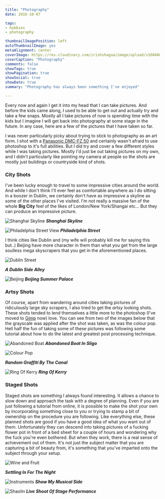 ```yaml
---
title: "Photography"
date: 2016-10-07

tags:
- hobbies
- photography

thumbnailImagePosition: left
autoThumbnailImage: yes
metaAlignment: center
coverImage: https://res.cloudinary.com/irishshagua/image/upload/v1604004679/blog/photography/photography_v2mdpd.jpg
coverCaption: "Photography"
comments: false
showTags: true
showPagination: true
showSocial: true
showDate: true
summary: "Photography has always been something I've enjoyed"

---
```


Every now and again I get it into my head that I can take pictures. And before the kids came along, I used to be able to get out and actually try and take a few snaps. Mostly all I take pictures of now is spending time with the kids but I imagine I will get back into photography at some stage in the future. In any case, here are a few of the pictures that I have taken so far.

I was never particularly picky about trying to stick to photography as an art form. I shot with a [Panasonic DMC-FZ 50] and certainly wasn't afraid to use photoshop to it's full abilities. But I did try and cover a few different styles while I was taking pictures. Mostly I'd just be out taking pictures on my own, and I didn't particularly like pointing my camera at people so the shots are mostly just buildings or countryside kind of shots.

### City Shots
I've been lucky enough to travel to some impressive cities around the world. And while I don't think I'll ever feel as comfortable anywhere as I do sitting in a boozer in Dublin, we certainly don't have as impressive a skyline as some of the other places I've visited. I'm not really a massive fan of the whole __Big City__ feel of the likes of London/New York/Shangai etc... But they can produce an impressive picture.

![Shanghai Skyline]
**_Shanghai Skyline_**

![Philadelphia Street View]
**_Philadelphia Street_**

I think cities like Dublin and (my wife will probably kill me for saying this but..) Beijing have more character in them than what you get from the large soulless mega skyscrapers that you get in the aforementioned places.

![Dublin Street]

**_A Dublin Side Alley_**

![Beijing]
**_Beijing Summer Palace_**

### Artsy Shots
Of course, apart from wandering around cities taking pictures of ridiculously large sky scrapers, I also tried to get the _artsy_ looking shots. These shots tended to lend themselves a little more to the photoshop (I've moved to [Gimp] now) love. You can see from two of the images below that the grayscale was applied after the shot was taken, as was the colour pop. Hell half the fun of taking some of these pictures was following some tutorial about how to do the latest and greatest post processing technique.

![Abandoned Boat]
**_Abandoned Boat In Sligo_**

![Colour Pop]

**_Random Graffiti By The Canal_**

![Ring Of Kerry]
**_Ring Of Kerry_**

### Staged Shots
Staged shots are something I always found interesting. It allows a chance to slow down and approach the task with a degree of planning. Even if you are just following a tutorial from online, it is possible to make the shot your own by incorporating something close to you or trying to stamp a bit of ownership on the procedure you are following. Like everything else, these planned shots are good if you have a good idea of what you want out of them. Unfortunately they can descend into taking pictures of a fucking flower pot in front of a bed sheet for a couple of hours and wondering why the fuck you're even bothered. But when they work, there is a real sense of achievement out of them. It's not just the subject matter that you are capturing a bit of beauty from, it's something that you've imparted onto the subject through your setup.

![Wine and Fruit]

**_Settling In For The Night_**

![Instruments]
**_Show My Musical Side_**

![Shaolin]
**_Live Shoot Of Stage Performance_**

<!-- Web Links -->
[Panasonic DMC-FZ 50]: https://www.dpreview.com/reviews/panasonicfz50
[Gimp]: https://www.gimp.org/

<!-- Images -->
[Shanghai Skyline]: https://res.cloudinary.com/irishshagua/image/upload/v1604004709/blog/photography/shanghaiSkyline_uavih5.jpg
[Philadelphia Street View]: https://res.cloudinary.com/irishshagua/image/upload/v1604004709/blog/photography/philadelphiaStreet_vtfdsx.jpg
[Dublin Street]: https://res.cloudinary.com/irishshagua/image/upload/v1604004709/blog/photography/dublin_sgizqa.jpg
[Beijing]: https://res.cloudinary.com/irishshagua/image/upload/v1604004709/blog/photography/beijing_lxa5kp.jpg
[Abandoned Boat]: https://res.cloudinary.com/irishshagua/image/upload/v1604004724/blog/photography/abandonedBoat_auevx5.jpg
[Colour Pop]: https://res.cloudinary.com/irishshagua/image/upload/v1604004724/blog/photography/colorPop_mx0acw.jpg
[Ring Of Kerry]: https://res.cloudinary.com/irishshagua/image/upload/v1604004724/blog/photography/kerryLake_ez1kx3.jpg
[Wine and Fruit]: https://res.cloudinary.com/irishshagua/image/upload/v1604004694/blog/photography/inForTheNight_ioivuf.jpg
[Instruments]: https://res.cloudinary.com/irishshagua/image/upload/v1604004694/blog/photography/instruments_vqdmsg.jpg
[Shaolin]: https://res.cloudinary.com/irishshagua/image/upload/v1604004694/blog/photography/shaolin_h83s5m.jpg